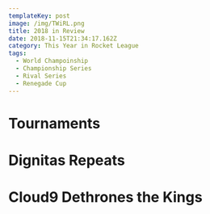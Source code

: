 ```yaml
---
templateKey: post
image: /img/TWiRL.png
title: 2018 in Review
date: 2018-11-15T21:34:17.162Z
category: This Year in Rocket League
tags:
  - World Champoinship
  - Championship Series
  - Rival Series
  - Renegade Cup
---
```

# Tournaments

# Dignitas Repeats

# Cloud9 Dethrones the Kings


